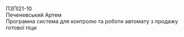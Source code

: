 ПЗПІ21-10  
Печеневський Артем  
Програмна система для контролю та роботи автомату з продажу готової піци